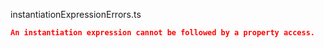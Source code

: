 instantiationExpressionErrors.ts
```json
An instantiation expression cannot be followed by a property access.
```
